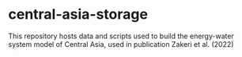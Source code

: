 # central-asia-storage
This repository hosts data and scripts used to build the energy-water system model of Central Asia, used in publication Zakeri et al. (2022)
